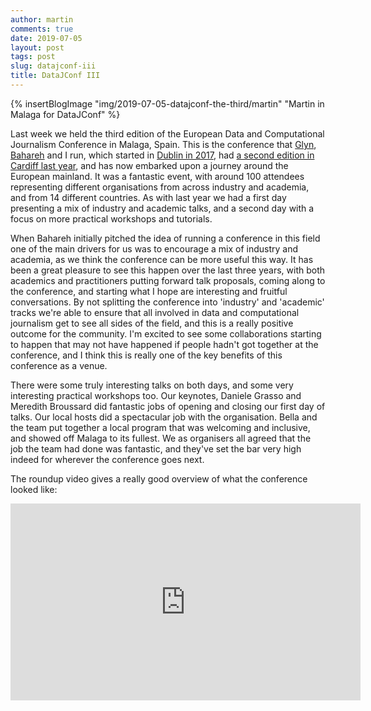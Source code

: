 ```yaml
---
author: martin
comments: true
date: 2019-07-05
layout: post
tags: post
slug: datajconf-iii
title: DataJConf III
---
```


{% insertBlogImage "img/2019-07-05-datajconf-the-third/martin" "Martin in Malaga for DataJConf" %}

Last week we held the third edition of the European Data and Computational Journalism Conference in Malaga, Spain. This is the conference that [Glyn](https://www.glynmottershead.com), [Bahareh](https://people.ucd.ie/bahareh.heravi) and I run, which started in [Dublin in 2017](https://martinjc.com/2017/08/05/datajconf-debrief/), had [a second edition in Cardiff last year](http://datajconf.com/2018/), and has now embarked upon a journey around the European mainland. It was a fantastic event, with around 100 attendees representing different organisations from across industry and academia, and from 14 different countries. As with last year we had a first day presenting a mix of industry and academic talks, and a second day with a focus on more practical workshops and tutorials.


When Bahareh initially pitched the idea of running a conference in this field one of the main drivers for us was to encourage a mix of industry and academia, as we think the conference can be more useful this way. It has been a great pleasure to see this happen over the last three years, with both academics and practitioners putting forward talk proposals, coming along to the conference, and starting what I hope are interesting and fruitful conversations. By not splitting the conference into 'industry' and 'academic' tracks we're able to ensure that all involved in data and computational journalism get to see all sides of the field, and this is a really positive outcome for the community. I'm excited to see some collaborations starting to happen that may not have happened if people hadn't got together at the conference, and I think this is really one of the key benefits of this conference as a venue. 


There were some truly interesting talks on both days, and some very interesting practical workshops too. Our keynotes, Daniele Grasso and Meredith Broussard did fantastic jobs of opening and closing our first day of talks. Our local hosts did a spectacular job with the organisation. Bella and the team put together a local program that was welcoming and inclusive, and showed off Malaga to its fullest. We as organisers all agreed that the job the team had done was fantastic, and they've set the bar very high indeed for wherever the conference goes next. 

The roundup video gives a really good overview of what the conference looked like:
<iframe class='youtube-vid' width="560" height="315" src="https://www.youtube.com/embed/WAls1xTwFS0" frameborder="0" allow="accelerometer; autoplay; encrypted-media; gyroscope; picture-in-picture" allowfullscreen></iframe>


